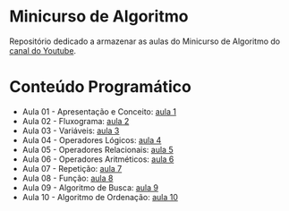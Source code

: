 # Minicurso de Algoritmo

Repositório dedicado a armazenar  as aulas do Minicurso de Algoritmo do [canal do Youtube](https://www.youtube.com/channel/UCEQBE4_0_3_pzQoMEZFR0Bg).

# Conteúdo Programático

- Aula 01 - Apresentação e Conceito: [aula 1](https://www.youtube.com/watch?v=mfbedmxsWcE&t=13s)
- Aula 02 - Fluxograma: [aula 2](https://www.youtube.com/watch?v=yiCA3yt7uyY)
- Aula 03 - Variáveis: [aula 3](https://www.youtube.com/watch?v=Md0Kw8sIvH4)
- Aula 04 - Operadores Lógicos: [aula 4](https://www.youtube.com/watch?v=XhGx13LgVCw)
- Aula 05 - Operadores Relacionais: [aula 5](https://www.youtube.com/watch?v=Ve48n9DhdOU)
- Aula 06 - Operadores Aritméticos: [aula 6](https://www.youtube.com/watch?v=UXJb_laySoM)
- Aula 07 - Repetição: [aula 7](https://www.youtube.com/watch?v=6CKzyR_Avgg)
- Aula 08 - Função: [aula 8](https://www.youtube.com/watch?v=0_Eot0bX-1s)
- Aula 09 - Algoritmo de Busca: [aula 9](https://www.youtube.com/watch?v=8g06LE4ZAnA&t=1s)
- Aula 10 - Algoritmo de Ordenação: [aula 10](https://www.youtube.com/watch?v=Ooe3ceNc8f4&t=28s)
